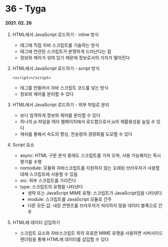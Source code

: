 36 - Tyga
========
#### 2021. 02. 26

1. HTML에서 JavaScript 로드하기 - inline 방식
    - 태그에 직접 자바 스크립트를 기술하는 방식
    - 태그에 연관된 스크립트가 분명하게 드러난다는 점
    - 정보와 제어가 섞여 있기 때문에 정보로서의 가치가 떨어진다

2. HTML에서 JavaScript 로드하기 - script 방식
    ```
    <script></script>
    ```
    - 태그를 만들어서 자바 스크립트 코드를 넣는 방식
    - 정보와 제어를 분리할 수 있다

3. HTML에서 JavaScript 로드하기 - 외부 파일로 분리
    - 보다 엄격하게 정보와 제어를 분리할 수 있다
    - 하나의 js 파일을 여러 웹페이지에서 로드함으로서 js의 재활용성을 높일 수 있다
    - 캐쉬를 통해서 속도의 향상, 전송량의 경량화를 도모할 수 있다
    
4. Script 요소
    - async: HTML 구문 분석 중에도 스크립트를 가져 오며, 사용 가능해지는 즉시 평가를 수행
    - nomodule: 모듈화 자바스크립트를 지원하지 않는 오래된 브라우저가 사용할 대체 스크립트에 사용할 수 있음
    - src: 외부 스크립트를 가리킨다
    - type: 스크립트의 유형을 나타낸다
        - 생략 또는 JavaScript MIME 유형: 스크립트가 JavaScript임을 나타낸다
        - module: 스크립트를 JavaScript 모듈로 간주
        - 다른 모든 값: 내장 콘텐츠를 브라우저가 처리하지 않을 데이터 블록으로 간주
        
5. HTML에 데이터 삽입하기
    - 스크립트 요소와 자바스크립트 외의 유효한 MIME 유형을 사용하면 서버사이드 렌더링을 통해 HTML에 데이터를 삽입할 수 있다
    